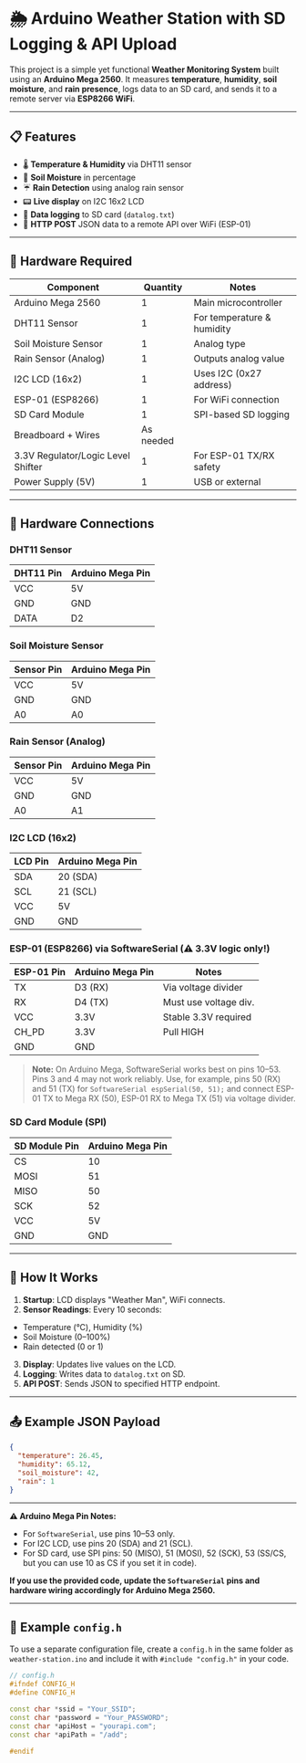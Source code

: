 # 🌦️ Arduino Weather Station with SD Logging & API Upload

This project is a simple yet functional **Weather Monitoring System** built using an **Arduino Mega 2560**. It measures **temperature**, **humidity**, **soil moisture**, and **rain presence**, logs data to an SD card, and sends it to a remote server via **ESP8266 WiFi**.

---

## 📋 Features

- 🌡️ **Temperature & Humidity** via DHT11 sensor  
- 🌱 **Soil Moisture** in percentage  
- ☔ **Rain Detection** using analog rain sensor  
- 📟 **Live display** on I2C 16x2 LCD  
- 💾 **Data logging** to SD card (`datalog.txt`)  
- 📡 **HTTP POST** JSON data to a remote API over WiFi (ESP-01)

---

## 🧰 Hardware Required

| Component             | Quantity | Notes                            |
|----------------------|----------|----------------------------------|
| Arduino Mega 2560    | 1        | Main microcontroller             |
| DHT11 Sensor         | 1        | For temperature & humidity       |
| Soil Moisture Sensor | 1        | Analog type                      |
| Rain Sensor (Analog) | 1        | Outputs analog value             |
| I2C LCD (16x2)       | 1        | Uses I2C (0x27 address)          |
| ESP-01 (ESP8266)     | 1        | For WiFi connection              |
| SD Card Module       | 1        | SPI-based SD logging             |
| Breadboard + Wires   | As needed|                                  |
| 3.3V Regulator/Logic Level Shifter | 1 | For ESP-01 TX/RX safety     |
| Power Supply (5V)    | 1        | USB or external                  |

---

## 🔌 Hardware Connections

### DHT11 Sensor
| DHT11 Pin | Arduino Mega Pin |
|-----------|------------------|
| VCC       | 5V               |
| GND       | GND              |
| DATA      | D2               |

### Soil Moisture Sensor
| Sensor Pin | Arduino Mega Pin |
|------------|------------------|
| VCC        | 5V               |
| GND        | GND              |
| A0         | A0               |

### Rain Sensor (Analog)
| Sensor Pin | Arduino Mega Pin |
|------------|------------------|
| VCC        | 5V               |
| GND        | GND              |
| A0         | A1               |

### I2C LCD (16x2)
| LCD Pin | Arduino Mega Pin |
|---------|------------------|
| SDA     | 20 (SDA)         |
| SCL     | 21 (SCL)         |
| VCC     | 5V               |
| GND     | GND              |

### ESP-01 (ESP8266) via SoftwareSerial (⚠️ 3.3V logic only!)
| ESP-01 Pin | Arduino Mega Pin | Notes                 |
|------------|------------------|-----------------------|
| TX         | D3 (RX)          | Via voltage divider   |
| RX         | D4 (TX)          | Must use voltage div. |
| VCC        | 3.3V             | Stable 3.3V required  |
| CH_PD      | 3.3V             | Pull HIGH             |
| GND        | GND              |                       |

> **Note:** On Arduino Mega, SoftwareSerial works best on pins 10–53. Pins 3 and 4 may not work reliably. Use, for example, pins 50 (RX) and 51 (TX) for `SoftwareSerial espSerial(50, 51);` and connect ESP-01 TX to Mega RX (50), ESP-01 RX to Mega TX (51) via voltage divider.

### SD Card Module (SPI)
| SD Module Pin | Arduino Mega Pin |
|---------------|------------------|
| CS            | 10               |
| MOSI          | 51               |
| MISO          | 50               |
| SCK           | 52               |
| VCC           | 5V               |
| GND           | GND              |

---

## 🧠 How It Works

1. **Startup**: LCD displays "Weather Man", WiFi connects.
2. **Sensor Readings**: Every 10 seconds:
  - Temperature (°C), Humidity (%)
  - Soil Moisture (0–100%)
  - Rain detected (0 or 1)
3. **Display**: Updates live values on the LCD.
4. **Logging**: Writes data to `datalog.txt` on SD.
5. **API POST**: Sends JSON to specified HTTP endpoint.

---

## 📤 Example JSON Payload

```json
{
  "temperature": 26.45,
  "humidity": 65.12,
  "soil_moisture": 42,
  "rain": 1
}
```

---

**⚠️ Arduino Mega Pin Notes:**  
- For `SoftwareSerial`, use pins 10–53 only.  
- For I2C LCD, use pins 20 (SDA) and 21 (SCL).  
- For SD card, use SPI pins: 50 (MISO), 51 (MOSI), 52 (SCK), 53 (SS/CS, but you can use 10 as CS if you set it in code).

**If you use the provided code, update the `SoftwareSerial` pins and hardware wiring accordingly for Arduino Mega 2560.**

---

## 📄 Example `config.h`

To use a separate configuration file, create a `config.h` in the same folder as `weather-station.ino` and include it with `#include "config.h"` in your code.

```cpp
// config.h
#ifndef CONFIG_H
#define CONFIG_H

const char *ssid = "Your_SSID";
const char *password = "Your_PASSWORD";
const char *apiHost = "yourapi.com";
const char *apiPath = "/add";

#endif
```
